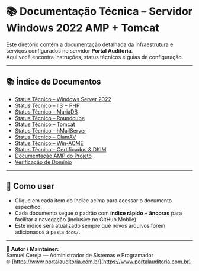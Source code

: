# 📚 Documentação Técnica – Servidor Windows 2022 AMP + Tomcat

Este diretório contém a documentação detalhada da infraestrutura e serviços configurados no servidor **Portal Auditoria**.  
Aqui você encontra instruções, status técnicos e guias de configuração.

---

## 📚 Índice de Documentos

- [Status Técnico – Windows Server 2022](status_windows2022.md)
- [Status Técnico – IIS + PHP](status_iis_php.md)
- [Status Técnico – MariaDB](status_mariadb.md)
- [Status Técnico – Roundcube](status_roundcube.md)
- [Status Técnico – Tomcat](status_tomcat.md)
- [Status Técnico – hMailServer](status_hmailserver.md)
- [Status Técnico – ClamAV](STATUS_TECNICO_CLAMAV.md)
- [Status Técnico – Win-ACME](STATUS_TECNICO_WINACME.md)
- [Status Técnico – Certificados & DKIM](STATUS_TECNICO_CERTIFICADOS_DKIM.md)
- [Documentação AMP do Projeto](documentacao_amp_projeto.md)
- [Verificação de Domínio](DOMAIN_VERIFICATION.md)

---

## 📌 Como usar

- Clique em cada item do índice acima para acessar o documento específico.  
- Cada documento segue o padrão com **índice rápido + âncoras** para facilitar a navegação (inclusive no GitHub Mobile).  
- Este índice será atualizado sempre que novos arquivos forem adicionados à pasta `docs/`.

---

👤 **Autor / Maintainer:**  
Samuel Cereja — Administrador de Sistemas e Programador  
🌐 [https://www.portalauditoria.com.br](https://www.portalauditoria.com.br)

